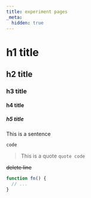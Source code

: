 ```yaml
---
title: experiment pages
_meta:
  hidden: true
---
```


# h1 title

## h2 title

### h3 title

#### h4 title

##### h5 title

This is a sentence

`code`

> This is a quote
> `quote code`

~~delete line~~

```js
function fn() {
  // ...
}
```
